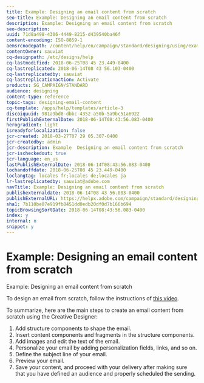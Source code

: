```yaml
---
title: Example: Designing an email content from scratch
seo-title: Example: Designing an email content from scratch
description: Example: Designing an email content from scratch
seo-description: 
uuid: 71d8a498-4306-4449-8215-d439540ba46f
content-encoding: ISO-8859-1
aemsrcnodepath: /content/help/en/campaign/standard/designing/using/example--designing-an-email-content-from-scratch
contentOwner: sauviat
cq-designpath: /etc/designs/help
cq-lastmodified: 2018-06-25T08 45 23.449-0400
cq-lastreplicated: 2018-06-14T08 43 56.103-0400
cq-lastreplicatedby: sauviat
cq-lastreplicationaction: Activate
products: SG_CAMPAIGN/STANDARD
audience: designing
content-type: reference
topic-tags: designing-email-content
cq-template: /apps/help/templates/article-3
discoiquuid: 981a9bd8-dbbc-4352-a50b-5a9bc51a6922
firstPublishExternalDate: 2018-06-14T08:43:56.083-0400
herogradient: light
isreadyforlocalization: false
jcr-created: 2018-03-27T07 29 05.307-0400
jcr-createdby: admin
jcr-description: Example  Designing an email content from scratch
jcr-ischeckedout: true
jcr-language: en_us
lastPublishExternalDate: 2018-06-14T08:43:56.083-0400
lochandoffdate: 2018-06-25T08 45 23.449-0400
loclangtag: locales fr;locales de;locales ja
lr-lastreplicatedby: sauviat@adobe.com
navTitle: Example: Designing an email content from scratch
publishexternaldate: 2018-06-14T08 43 56.083-0400
publishExternalURL: https://helpx.adobe.com/campaign/standard/designing/using/example--designing-an-email-content-from-scratch.html
sha1: 7b110be07e919fb8451dd0edb20df0d7b166b694
topicBrowsingSortDate: 2018-06-14T08:43:56.083-0400
index: y
internal: n
snippet: y
---
```


# Example: Designing an email content from scratch

Example: Designing an email content from scratch

To design an email from scratch, follow the instructions of [this video](https://www.youtube.com/watch?time_continue=1&v=5S_6A4fsfms).

To summarize, here are the main steps to create an email content from scratch using the Creative Designer:

1. Add structure components to shape the email.
1. Insert content components and fragments in the structure components.
1. Add images and edit the text of the email.
1. Personalize your email by adding personalization fields, links, and so on.
1. Define the subject line of your email.
1. Preview your email.
1. Save your content, and proceed with your delivery after making sure that you have defined an audience and properly scheduled the sending.

